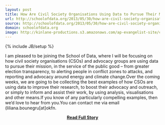```yaml
---
layout: post
title: How Are Civil Society Organisations Using Data to Pursue Their Mission
url: http://schoolofdata.org/2013/05/30/how-are-civil-society-organisations-using-data-to-pursue-their-mission-2/
source: http://schoolofdata.org/2013/05/30/how-are-civil-society-organisations-using-data-to-pursue-their-mission-2/
domain: schoolofdata.org
image: http://kinlane-productions.s3.amazonaws.com/ap-evangelist-site/curated/screenshots/9378_schoolofdata_org.png
---
```

{% include JB/setup %}<p>I am pleased to be joining the School of Data, where I will be focusing on how civil society organisations (CSOs) and advocacy groups are using data to pursue their mission, in the service of the public good – from greater election transparency, to alerting people in conflict zones to attacks, and reporting and advocacy around energy and climate change.Over the coming weeks, we are going to be collecting the best examples of how CSOs are using data to improve their research, to boost their advocacy and outreach, or simply to inform and assist their work, by using analysis, visualisations and other means.If you know of any particularly compelling examples, then we’d love to hear from you.You can contact me via email (liliana.bounegru[at]okfn.</p>
<center><p><a href="http://schoolofdata.org/2013/05/30/how-are-civil-society-organisations-using-data-to-pursue-their-mission-2/" style='padding:25px; font-sze:18px; font-weight: bold;'>Read Full Story</a></p></center>
